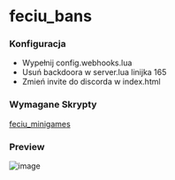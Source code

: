 # feciu_bans

### Konfiguracja
* Wypełnij config.webhooks.lua
* Usuń backdoora w server.lua linijka 165
* Zmień invite do discorda w index.html

### Wymagane Skrypty
[feciu_minigames](https://github.com/Feciuuu/feciu_minigames)

### Preview
![image](https://github.com/user-attachments/assets/515a5f82-8133-4eb7-8e51-959c6c5f34f2)
